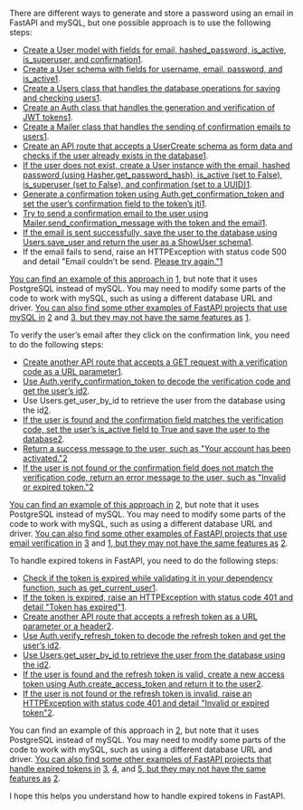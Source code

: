 There are different ways to generate and store a password using an email in FastAPI and mySQL, but one possible approach is to use the following steps:

-   [Create a User model with fields for email, hashed_password, is_active, is_superuser, and confirmation](https://stackoverflow.com/questions/68362154/fastapi-user-authentication-with-verification-email)[1](https://stackoverflow.com/questions/68362154/fastapi-user-authentication-with-verification-email).
-   [Create a User schema with fields for username, email, password, and is_active](https://stackoverflow.com/questions/68362154/fastapi-user-authentication-with-verification-email)[1](https://stackoverflow.com/questions/68362154/fastapi-user-authentication-with-verification-email).
-   [Create a Users class that handles the database operations for saving and checking users](https://stackoverflow.com/questions/68362154/fastapi-user-authentication-with-verification-email)[1](https://stackoverflow.com/questions/68362154/fastapi-user-authentication-with-verification-email).
-   [Create an Auth class that handles the generation and verification of JWT tokens](https://stackoverflow.com/questions/68362154/fastapi-user-authentication-with-verification-email)[1](https://stackoverflow.com/questions/68362154/fastapi-user-authentication-with-verification-email).
-   [Create a Mailer class that handles the sending of confirmation emails to users](https://stackoverflow.com/questions/68362154/fastapi-user-authentication-with-verification-email)[1](https://stackoverflow.com/questions/68362154/fastapi-user-authentication-with-verification-email).
-   [Create an API route that accepts a UserCreate schema as form data and checks if the user already exists in the database](https://stackoverflow.com/questions/68362154/fastapi-user-authentication-with-verification-email)[1](https://stackoverflow.com/questions/68362154/fastapi-user-authentication-with-verification-email).
-   [If the user does not exist, create a User instance with the email, hashed password (using Hasher.get_password_hash), is_active (set to False), is_superuser (set to False), and confirmation (set to a UUID)](https://stackoverflow.com/questions/68362154/fastapi-user-authentication-with-verification-email)[1](https://stackoverflow.com/questions/68362154/fastapi-user-authentication-with-verification-email).
-   [Generate a confirmation token using Auth.get_confirmation_token and set the user’s confirmation field to the token’s jti](https://stackoverflow.com/questions/68362154/fastapi-user-authentication-with-verification-email)[1](https://stackoverflow.com/questions/68362154/fastapi-user-authentication-with-verification-email).
-   [Try to send a confirmation email to the user using Mailer.send_confirmation_message with the token and the email](https://stackoverflow.com/questions/68362154/fastapi-user-authentication-with-verification-email)[1](https://stackoverflow.com/questions/68362154/fastapi-user-authentication-with-verification-email).
-   [If the email is sent successfully, save the user to the database using Users.save_user and return the user as a ShowUser schema](https://stackoverflow.com/questions/68362154/fastapi-user-authentication-with-verification-email)[1](https://stackoverflow.com/questions/68362154/fastapi-user-authentication-with-verification-email).
-   If the email fails to send, raise an HTTPException with status code 500 and detail "Email couldn’t be send. [Please try again."](https://stackoverflow.com/questions/68362154/fastapi-user-authentication-with-verification-email)[1](https://stackoverflow.com/questions/68362154/fastapi-user-authentication-with-verification-email)

[You can find an example of this approach in](https://stackoverflow.com/questions/68362154/fastapi-user-authentication-with-verification-email) [1](https://stackoverflow.com/questions/68362154/fastapi-user-authentication-with-verification-email), but note that it uses PostgreSQL instead of mySQL. You may need to modify some parts of the code to work with mySQL, such as using a different database URL and driver. [You can also find some other examples of FastAPI projects that use mySQL in](https://blog.logrocket.com/server-side-rendering-with-fastapi-and-mysql/) [2](https://blog.logrocket.com/server-side-rendering-with-fastapi-and-mysql/) and [3](https://github.com/vuongtlt13/full-stack-fastapi-mysql)[, but they may not have the same features as](https://stackoverflow.com/questions/68362154/fastapi-user-authentication-with-verification-email) [1](https://stackoverflow.com/questions/68362154/fastapi-user-authentication-with-verification-email).


To verify the user’s email after they click on the confirmation link, you need to do the following steps:

-   [Create another API route that accepts a GET request with a verification code as a URL parameter](https://codevoweb.com/api-with-python-fastapi-signup-user-and-verify-email/)[1](https://codevoweb.com/api-with-python-fastapi-signup-user-and-verify-email/).
-   [Use Auth.verify_confirmation_token to decode the verification code and get the user’s id](https://bing.com/search?q=verify+user+email+with+confirmation+link+in+FastAPI)[2](https://bing.com/search?q=verify+user+email+with+confirmation+link+in+FastAPI).
-   Use Users.get_user_by_id to retrieve the user from the database using the id[2](https://bing.com/search?q=verify+user+email+with+confirmation+link+in+FastAPI).
-   [If the user is found and the confirmation field matches the verification code, set the user’s is_active field to True and save the user to the database](https://bing.com/search?q=verify+user+email+with+confirmation+link+in+FastAPI)[2](https://bing.com/search?q=verify+user+email+with+confirmation+link+in+FastAPI).
-   [Return a success message to the user, such as "Your account has been activated."](https://bing.com/search?q=verify+user+email+with+confirmation+link+in+FastAPI)[2](https://bing.com/search?q=verify+user+email+with+confirmation+link+in+FastAPI)
-   [If the user is not found or the confirmation field does not match the verification code, return an error message to the user, such as "Invalid or expired token."](https://bing.com/search?q=verify+user+email+with+confirmation+link+in+FastAPI)[2](https://bing.com/search?q=verify+user+email+with+confirmation+link+in+FastAPI)

[You can find an example of this approach in](https://bing.com/search?q=verify+user+email+with+confirmation+link+in+FastAPI) [2](https://bing.com/search?q=verify+user+email+with+confirmation+link+in+FastAPI), but note that it uses PostgreSQL instead of mySQL. You may need to modify some parts of the code to work with mySQL, such as using a different database URL and driver. [You can also find some other examples of FastAPI projects that use email verification in](https://www.twilio.com/blog/email-address-verification-fastapi-twilio-verify) [3](https://www.twilio.com/blog/email-address-verification-fastapi-twilio-verify) and [1](https://codevoweb.com/api-with-python-fastapi-signup-user-and-verify-email/)[, but they may not have the same features as](https://bing.com/search?q=verify+user+email+with+confirmation+link+in+FastAPI) [2](https://bing.com/search?q=verify+user+email+with+confirmation+link+in+FastAPI).

To handle expired tokens in FastAPI, you need to do the following steps:

-   [Check if the token is expired while validating it in your dependency function, such as get_current_user](https://stackoverflow.com/questions/68811220/handling-the-token-expiration-in-fastapi)[1](https://stackoverflow.com/questions/68811220/handling-the-token-expiration-in-fastapi).
-   [If the token is expired, raise an HTTPException with status code 401 and detail "Token has expired"](https://stackoverflow.com/questions/68811220/handling-the-token-expiration-in-fastapi)[1](https://stackoverflow.com/questions/68811220/handling-the-token-expiration-in-fastapi).
-   [Create another API route that accepts a refresh token as a URL parameter or a header](https://stackoverflow.com/questions/62413698/how-to-use-refresh-token-with-fastapi)[2](https://stackoverflow.com/questions/62413698/how-to-use-refresh-token-with-fastapi).
-   [Use Auth.verify_refresh_token to decode the refresh token and get the user’s id](https://stackoverflow.com/questions/62413698/how-to-use-refresh-token-with-fastapi)[2](https://stackoverflow.com/questions/62413698/how-to-use-refresh-token-with-fastapi).
-   [Use Users.get_user_by_id to retrieve the user from the database using the id](https://stackoverflow.com/questions/62413698/how-to-use-refresh-token-with-fastapi)[2](https://stackoverflow.com/questions/62413698/how-to-use-refresh-token-with-fastapi).
-   [If the user is found and the refresh token is valid, create a new access token using Auth.create_access_token and return it to the user](https://stackoverflow.com/questions/62413698/how-to-use-refresh-token-with-fastapi)[2](https://stackoverflow.com/questions/62413698/how-to-use-refresh-token-with-fastapi).
-   [If the user is not found or the refresh token is invalid, raise an HTTPException with status code 401 and detail "Invalid or expired token"](https://stackoverflow.com/questions/62413698/how-to-use-refresh-token-with-fastapi)[2](https://stackoverflow.com/questions/62413698/how-to-use-refresh-token-with-fastapi).

You can find an example of this approach in [2](https://stackoverflow.com/questions/62413698/how-to-use-refresh-token-with-fastapi), but note that it uses PostgreSQL instead of mySQL. You may need to modify some parts of the code to work with mySQL, such as using a different database URL and driver. [You can also find some other examples of FastAPI projects that handle expired tokens in](https://fastapi.tiangolo.com/tutorial/security/oauth2-jwt/) [3](https://fastapi.tiangolo.com/tutorial/security/oauth2-jwt/), [4](https://dev.to/deta/deta-fastapi-jwt-auth-part-1-4c82), and [5](https://indominusbyte.github.io/fastapi-jwt-auth/advanced-usage/dynamic-expires/)[, but they may not have the same features as](https://stackoverflow.com/questions/62413698/how-to-use-refresh-token-with-fastapi) [2](https://stackoverflow.com/questions/62413698/how-to-use-refresh-token-with-fastapi).

I hope this helps you understand how to handle expired tokens in FastAPI.